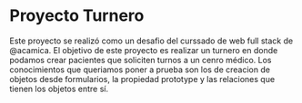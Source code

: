 # Proyecto Turnero 
Este proyecto se realizó como un desafio del curssado de web full stack de @acamica.
El objetivo de este proyecto es realizar un turnero en donde podamos crear pacientes que soliciten turnos a un cenro médico.
Los conocimientos que queriamos poner a prueba son los de creacion de objetos desde formularios, la propiedad prototype y las relaciones que tienen los objetos entre sí.
